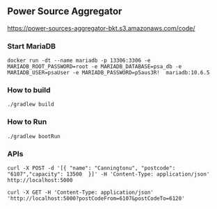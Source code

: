 ## Power Source Aggregator 

https://power-sources-aggregator-bkt.s3.amazonaws.com/code/

### Start MariaDB
```
docker run -dt --name mariadb -p 13306:3306 -e MARIADB_ROOT_PASSWORD=root -e MARIADB_DATABASE=psa_db -e MARIADB_USER=psaUser -e MARIADB_PASSWORD=p5aus3R!  mariadb:10.6.5
```

### How to build

```
./gradlew build
```

### How to Run

```
./gradlew bootRun

```

### APIs

`curl -X POST -d '[{ "name": "Canningtonu", "postcode": "6107","capacity": 13500  }]' -H 'Content-Type: application/json' http://localhost:5000`

`curl -X GET -H 'Content-Type: application/json' 'http://localhost:5000?postCodeFrom=6107&postCodeTo=6120'`